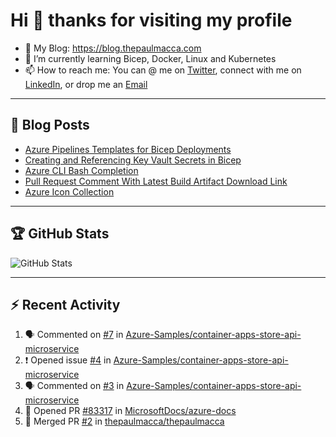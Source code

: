 # Hi 👋 thanks for visiting my profile

- 💬 My Blog: <https://blog.thepaulmacca.com>
- 🌱 I’m currently learning Bicep, Docker, Linux and Kubernetes
- 📫 How to reach me: You can @ me on [Twitter](https://twitter.com/thepaulmacca), connect with me on [LinkedIn](https://www.linkedin.com/in/thepaulmacca/), or drop me an [Email](mailto:pm@thepaulmacca.com)

---

## :blue_book: Blog Posts
<!-- BLOG-POST-LIST:START -->
- [Azure Pipelines Templates for Bicep Deployments](https://blog.thepaulmacca.com/azure-pipelines-templates-for-bicep-deployments/)
- [Creating and Referencing Key Vault Secrets in Bicep](https://blog.thepaulmacca.com/creating-and-referencing-key-vault-secrets-in-bicep/)
- [Azure CLI Bash Completion](https://blog.thepaulmacca.com/azure-cli-bash-completion/)
- [Pull Request Comment With Latest Build Artifact Download Link](https://blog.thepaulmacca.com/pull-request-comment-with-latest-build-artifact-download-link/)
- [Azure Icon Collection](https://blog.thepaulmacca.com/azure-icon-collection/)
<!-- BLOG-POST-LIST:END -->

---

## :trophy: GitHub Stats

![GitHub Stats](https://github-readme-stats.vercel.app/api?username=thepaulmacca&count_private=true&show_icons=true&theme=dark)

---

## :zap: Recent Activity

<!--START_SECTION:activity-->
1. 🗣 Commented on [#7](https://github.com/Azure-Samples/container-apps-store-api-microservice/issues/7) in [Azure-Samples/container-apps-store-api-microservice](https://github.com/Azure-Samples/container-apps-store-api-microservice)
2. ❗️ Opened issue [#4](https://github.com/Azure-Samples/container-apps-store-api-microservice/issues/4) in [Azure-Samples/container-apps-store-api-microservice](https://github.com/Azure-Samples/container-apps-store-api-microservice)
3. 🗣 Commented on [#3](https://github.com/Azure-Samples/container-apps-store-api-microservice/issues/3) in [Azure-Samples/container-apps-store-api-microservice](https://github.com/Azure-Samples/container-apps-store-api-microservice)
4. 💪 Opened PR [#83317](https://github.com/MicrosoftDocs/azure-docs/pull/83317) in [MicrosoftDocs/azure-docs](https://github.com/MicrosoftDocs/azure-docs)
5. 🎉 Merged PR [#2](https://github.com/thepaulmacca/thepaulmacca/pull/2) in [thepaulmacca/thepaulmacca](https://github.com/thepaulmacca/thepaulmacca)
<!--END_SECTION:activity-->
